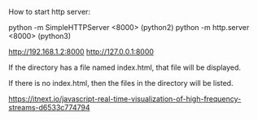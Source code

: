 How to start http server:

python -m SimpleHTTPServer <8000> (python2)
python -m http.server <8000> (python3)

http://192.168.1.2:8000
http://127.0.0.1:8000

If the directory has a file named index.html, that file will be displayed.

If there is no index.html, then the files in the directory will be listed.



https://itnext.io/javascript-real-time-visualization-of-high-frequency-streams-d6533c774794
